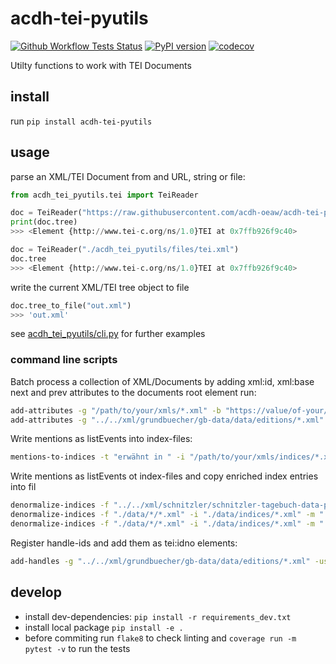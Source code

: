 # acdh-tei-pyutils

[![Github Workflow Tests Status](https://github.com/acdh-oeaw/acdh-tei-pyutils/workflows/Test/badge.svg)](https://github.com/acdh-oeaw/acdh-tei-pyutils/workflows/Test/badge.svg)
[![PyPI version](https://badge.fury.io/py/acdh-tei-pyutils.svg)](https://badge.fury.io/py/acdh-tei-pyutils)
[![codecov](https://codecov.io/gh/acdh-oeaw/acdh-tei-pyutils/branch/master/graph/badge.svg?token=y6HUg72XnH)](https://codecov.io/gh/acdh-oeaw/acdh-tei-pyutils)

Utilty functions to work with TEI Documents

## install

run `pip install acdh-tei-pyutils`

## usage

parse an XML/TEI Document from and URL, string or file:

```python
from acdh_tei_pyutils.tei import TeiReader

doc = TeiReader("https://raw.githubusercontent.com/acdh-oeaw/acdh-tei-pyutils/master/acdh_tei_pyutils/files/tei.xml")
print(doc.tree)
>>> <Element {http://www.tei-c.org/ns/1.0}TEI at 0x7ffb926f9c40>

doc = TeiReader("./acdh_tei_pyutils/files/tei.xml")
doc.tree
>>> <Element {http://www.tei-c.org/ns/1.0}TEI at 0x7ffb926f9c40>
```

write the current XML/TEI tree object to file
```python
doc.tree_to_file("out.xml")
>>> 'out.xml'
```

see [acdh_tei_pyutils/cli.py](https://github.com/acdh-oeaw/acdh-tei-pyutils/blob/master/acdh_tei_pyutils/cli.py) for further examples

### command line scripts

Batch process a collection of XML/Documents by adding xml:id, xml:base next and prev attributes to the documents root element run:

```bash
add-attributes -g "/path/to/your/xmls/*.xml" -b "https://value/of-your/base.com"
add-attributes -g "../../xml/grundbuecher/gb-data/data/editions/*.xml" -b "https://id.acdh.oeaw.ac.at/grundbuecher"
```

Write mentions as listEvents into index-files:

```bash
mentions-to-indices -t "erwähnt in " -i "/path/to/your/xmls/indices/*.xml" -f "/path/to/your/xmls/editions/*.xml"
```

Write mentions as listEvents ot index-files and copy enriched index entries into fil

```bash
denormalize-indices -f "../../xml/schnitzler/schnitzler-tagebuch-data-public/editions/*.xml" -i "../../xml/schnitzler/schnitzler-tagebuch-data-public/indices/*.xml"
denormalize-indices -f "./data/*/*.xml" -i "./data/indices/*.xml" -m ".//*[@key]/@key" -x ".//tei:title[@level='a']/text()"
denormalize-indices -f "./data/*/*.xml" -i "./data/indices/*.xml" -m ".//*[@key]/@key" -x ".//tei:title[@level='a']/text()" -b pmb2121 -b pmb10815 -b pmb50
```

Register handle-ids and add them as tei:idno elements:

```bash
add-handles -g "../../xml/grundbuecher/gb-data/data/editions/*.xml" -user "user12.3456-01" -pw "verysecret" -hixpath ".//tei:publicationStmt"
```

## develop

* install dev-dependencies: `pip install -r requirements_dev.txt`
* install local package `pip install -e .`
* before commiting run `flake8` to check linting and `coverage run -m pytest -v` to run the tests
